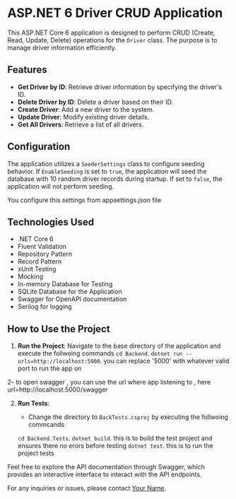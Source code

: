 # ASP.NET 6 Driver CRUD Application

This ASP.NET Core 6 application is designed to perform CRUD (Create, Read, Update, Delete) operations for the `Driver` class. The purpose is to manage driver information efficiently.

## Features

- **Get Driver by ID**: Retrieve driver information by specifying the driver's ID.
- **Delete Driver by ID**: Delete a driver based on their ID.
- **Create Driver**: Add a new driver to the system.
- **Update Driver**: Modify existing driver details.
- **Get All Drivers**: Retrieve a list of all drivers.

## Configuration

The application utilizes a `SeederSettings` class to configure seeding behavior. If `EnableSeeding` is set to `true`, the application will seed the database with 10 random driver records during startup. If set to `false`, the application will not perform seeding.

You configure this settings from appsettings.json file

## Technologies Used

- .NET Core 6
- Fluent Validation
- Repository Pattern
- Record Pattern
- xUnit Testing
- Mocking
- In-memory Database for Testing
- SQLite Database for the Application
- Swagger for OpenAPI documentation
- Serilog for logging 

## How to Use the Project

1. **Run the Project**: Navigate to the base directory of the application and execute the follwoing commands
`cd Backend`. 
`dotnet run --urls=http://localhost:5000`. you can replace '5000' with whatever valid port to run the app on

2- to open swagger , you can use the url where app listening to , here url=http://localhost:5000/swagger

2. **Run Tests**:
   - Change the directory to `BackTests.csproj` by executing the follwoing commcands
   
   `cd Backend.Tests`.
   `dotnet build`.     this is to build the test project and ensures there no erors before testing
   `dotnet test`.     this is to run the project tests

Feel free to explore the API documentation through Swagger, which provides an interactive interface to interact with the API endpoints.

For any inquiries or issues, please contact [Your Name](mailto:mohamed2511995@gmail.com).
